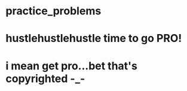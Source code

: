 # practice_problems
# hustlehustlehustle time to go PRO!
# i mean get pro...bet that's copyrighted -_-

